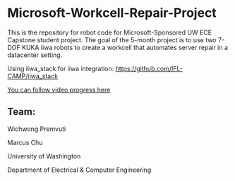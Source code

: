 # Microsoft-Workcell-Repair-Project
This is the repository for robot code for Microsoft-Sponsored UW ECE Capstone student project. The goal of the 5-month project is to use two 7-DOF KUKA iiwa robots to create a workcell that automates server repair in a datacenter setting. 

Using iiwa_stack for iiwa integration: https://github.com/IFL-CAMP/iiwa_stack


[You can follow video progress here](https://www.youtube.com/channel/UCuxifdvqcA12WCPKgT2MkxQ/videos)

## Team:
Wichwong Premvuti

Marcus Chu
      



University of Washington

Department of Electrical & Computer Engineering
